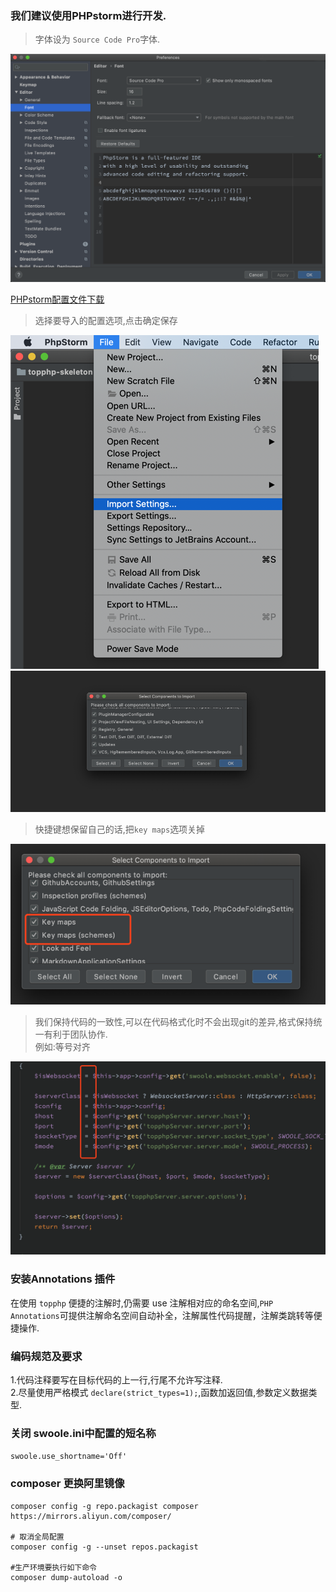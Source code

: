 ### 我们建议使用PHPstorm进行开发.

 >字体设为 `Source Code Pro`字体. 
  
 ![](/assets/WX20200206-155821@2x.png)

[PHPstorm配置文件下载](/assets/settings.zip)

> 选择要导入的配置选项,点击确定保存

![](/assets/settings.png)![](/assets/settings2.png)

> 快捷键想保留自己的话,把`key maps`选项关掉  

 ![](/assets/settings3.png)

>我们保持代码的一致性,可以在代码格式化时不会出现git的差异,格式保持统一有利于团队协作.  
例如:等号对齐

![](/assets/WX20200206-161139@2x.png)

### 安装Annotations 插件

在使用 `topphp` 便捷的注解时,仍需要 use 注解相对应的命名空间,`PHP Annotations`可提供注解命名空间自动补全，注解属性代码提醒，注解类跳转等便捷操作.

### 编码规范及要求

1.代码注释要写在目标代码的上一行,行尾不允许写注释.  
2.尽量使用严格模式 `declare(strict_types=1);`,函数加返回值,参数定义数据类型.

### 关闭 swoole.ini中配置的短名称

`swoole.use_shortname='Off'`

### composer 更换阿里镜像

```shell
composer config -g repo.packagist composer https://mirrors.aliyun.com/composer/

# 取消全局配置
composer config -g --unset repos.packagist

#生产环境要执行如下命令
composer dump-autoload -o
```



